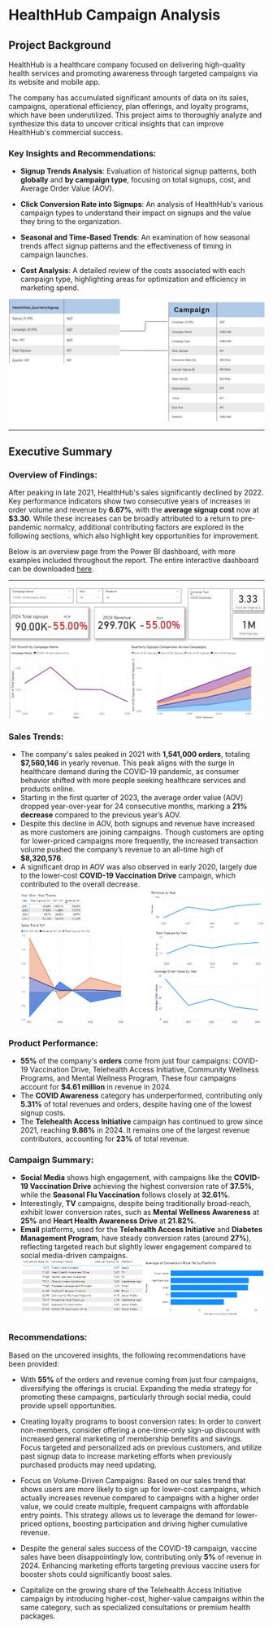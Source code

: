 # HealthHub Campaign Analysis

## Project Background

HealthHub is a healthcare company focused on delivering high-quality health services and promoting awareness through targeted campaigns via its website and mobile app.

The company has accumulated significant amounts of data on its sales, campaigns, operational efficiency, plan offerings, and loyalty programs, which have been underutilized. This project aims to thoroughly analyze and synthesize this data to uncover critical insights that can improve HealthHub's commercial success.

### Key Insights and Recommendations:

- **Signup Trends Analysis**: Evaluation of historical signup patterns, both **globally** and **by campaign type**, focusing on total signups, cost, and Average Order Value (AOV).
  
- **Click Conversion Rate into Signups**: An analysis of HealthHub's various campaign types to understand their impact on signups and the value they bring to the organization.

- **Seasonal and Time-Based Trends**: An examination of how seasonal trends affect signup patterns and the effectiveness of timing in campaign launches.

- **Cost Analysis**: A detailed review of the costs associated with each campaign type, highlighting areas for optimization and efficiency in marketing spend.

![ERD Diagram](./images/EDR.png)

---

## Executive Summary

### Overview of Findings:

After peaking in late 2021, HealthHub's sales significantly declined by 2022. Key performance indicators show two consecutive years of increases in order volume and revenue by **6.67%**, with the **average signup cost** now at **$3.30**. While these increases can be broadly attributed to a return to pre-pandemic normalcy, additional contributing factors are explored in the following sections, which also highlight key opportunities for improvement.

Below is an overview page from the Power BI dashboard, with more examples included throughout the report. The entire interactive dashboard can be downloaded [here](#).

---

![Overview Diagram](./images/overview.png)

### Sales Trends:

- The company's sales peaked in 2021 with **1,541,000 orders**, totaling **$7,560,146** in yearly revenue. This peak aligns with the surge in healthcare demand during the COVID-19 pandemic, as consumer behavior shifted with more people seeking healthcare services and products online.
- Starting in the first quarter of 2023, the average order value (AOV) dropped year-over-year for 24 consecutive months, marking a **21% decrease** compared to the previous year’s AOV.
- Despite this decline in AOV, both signups and revenue have increased as more customers are joining campaigns. Though customers are opting for lower-priced campaigns more frequently, the increased transaction volume pushed the company’s revenue to an all-time high of **$8,320,576**.
- A significant drop in AOV was also observed in early 2020, largely due to the lower-cost **COVID-19 Vaccination Drive** campaign, which contributed to the overall decrease.
![Salesview Diagram](./images/sales_trend.png)
### Product Performance:

- **55%** of the company's **orders** come from just four campaigns: COVID-19 Vaccination Drive, Telehealth Access Initiative, Community Wellness Programs, and Mental Wellness Program, These four campaigns account for **$4.61 million** in revenue in 2024.
- The **COVID Awareness** category has underperformed, contributing only **5.31%** of total revenues and orders, despite having one of the lowest signup costs.
- The **Telehealth Access Initiative** campaign has continued to grow since 2021, reaching **9.86%** in 2024. It remains one of the largest revenue contributors, accounting for **23%** of total revenue.


### Campaign Summary:

- **Social Media** shows high engagement, with campaigns like the **COVID-19 Vaccination Drive** achieving the highest conversion rate of **37.5%**, while the **Seasonal Flu Vaccination** follows closely at **32.61%**.
- Interestingly, **TV** campaigns, despite being traditionally broad-reach, exhibit lower conversion rates, such as **Mental Wellness Awareness** at **25%** and **Heart Health Awareness Drive** at **21.82%**.
- **Email** platforms, used for the **Telehealth Access Initiative** and **Diabetes Management Program**, have steady conversion rates (around **27%**), reflecting targeted reach but slightly lower engagement compared to social media-driven campaigns.
![Media Diagram](./images/conversion_trend.png)

### Recommendations:

Based on the uncovered insights, the following recommendations have been provided:

- With **55%** of the orders and revenue coming from just four campaigns, diversifying the offerings is crucial. Expanding the media strategy for promoting these campaigns, particularly through social media, could provide upsell opportunities.

- Creating loyalty programs to boost conversion rates: In order to convert non-members, consider offering a one-time-only sign-up discount with increased general marketing of membership benefits and savings. Focus targeted and personalized ads on previous customers, and utilize past signup data to increase marketing efforts when previously purchased products may need updating.

- Focus on Volume-Driven Campaigns: Based on our sales trend that shows users are more likely to sign up for lower-cost campaigns, which actually increases revenue compared to campaigns with a higher order value, we could create multiple, frequent campaigns with affordable entry points. This strategy allows us to leverage the demand for lower-priced options, boosting participation and driving higher cumulative revenue.

- Despite the general sales success of the COVID-19 campaign, vaccine sales have been disappointingly low, contributing only **5%** of revenue in 2024. Enhancing marketing efforts targeting previous vaccine users for booster shots could significantly boost sales.

- Capitalize on the growing share of the Telehealth Access Initiative campaign by introducing higher-cost, higher-value campaigns within the same category, such as specialized consultations or premium health packages.
